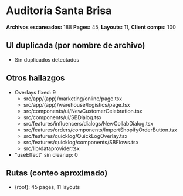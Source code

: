 # Auditoría Santa Brisa

**Archivos escaneados:** 188
**Pages:** 45, **Layouts:** 11, **Client comps:** 100

## UI duplicada (por nombre de archivo)
- Sin duplicados detectados

## Otros hallazgos
- Overlays fixed: 9
  - src/app/(app)/marketing/online/page.tsx
  - src/app/(app)/warehouse/logistics/page.tsx
  - src/components/ui/NewCustomerCelebration.tsx
  - src/components/ui/SBDialog.tsx
  - src/features/influencers/dialogs/NewCollabDialog.tsx
  - src/features/orders/components/ImportShopifyOrderButton.tsx
  - src/features/quicklog/QuickLogOverlay.tsx
  - src/features/quicklog/components/SBFlows.tsx
  - src/lib/dataprovider.tsx
- "useEffect" sin cleanup: 0

## Rutas (conteo aproximado)
- (root): 45 pages, 11 layouts
